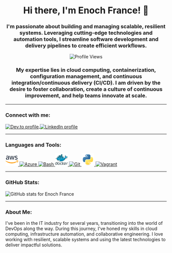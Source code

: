 <h1 align="center">Hi there, I'm Enoch France! 👋</h1>

<h3 align="center">
  I'm passionate about building and managing scalable, resilient systems. Leveraging cutting-edge technologies and automation tools, I streamline software development and delivery pipelines to create efficient workflows.
</h3>

<p align="center">
  <img src="https://komarev.com/ghpvc/?username=niifrance&label=Profile%20Views&color=0e75b6&style=flat-square" alt="Profile Views" />
</p>

<h3 align="center">
  My expertise lies in cloud computing, containerization, configuration management, and continuous integration/continuous delivery (CI/CD). I am driven by the desire to foster collaboration, create a culture of continuous improvement, and help teams innovate at scale.
</h3>

---

<h3>Connect with me:</h3>
<p>
  <a href="https://dev.to/@niifrance" target="_blank">
    <img align="center" src="https://raw.githubusercontent.com/rahuldkjain/github-profile-readme-generator/master/src/images/icons/Social/devto.svg" alt="Dev.to profile" height="30" width="40" />
  </a>
  <a href="https://www.linkedin.com/in/enochniilantefrance/" target="_blank">
    <img align="center" src="https://raw.githubusercontent.com/rahuldkjain/github-profile-readme-generator/master/src/images/icons/Social/linked-in-alt.svg" alt="LinkedIn profile" height="30" width="40" />
  </a>
</p>

---

<h3>Languages and Tools:</h3>
<p>
  <a href="https://aws.amazon.com" target="_blank" rel="noreferrer">
    <img src="https://raw.githubusercontent.com/devicons/devicon/master/icons/amazonwebservices/amazonwebservices-original-wordmark.svg" alt="AWS" width="40" height="40"/>
  </a>
  <a href="https://azure.microsoft.com/en-in/" target="_blank" rel="noreferrer">
    <img src="https://www.vectorlogo.zone/logos/microsoft_azure/microsoft_azure-icon.svg" alt="Azure" width="40" height="40"/>
  </a>
  <a href="https://www.gnu.org/software/bash/" target="_blank" rel="noreferrer">
    <img src="https://www.vectorlogo.zone/logos/gnu_bash/gnu_bash-icon.svg" alt="Bash" width="40" height="40"/>
  </a>
  <a href="https://www.docker.com/" target="_blank" rel="noreferrer">
    <img src="https://raw.githubusercontent.com/devicons/devicon/master/icons/docker/docker-original-wordmark.svg" alt="Docker" width="40" height="40"/>
  </a>
  <a href="https://git-scm.com/" target="_blank" rel="noreferrer">
    <img src="https://www.vectorlogo.zone/logos/git-scm/git-scm-icon.svg" alt="Git" width="40" height="40"/>
  </a>
  <a href="https://www.python.org" target="_blank" rel="noreferrer">
    <img src="https://raw.githubusercontent.com/devicons/devicon/master/icons/python/python-original.svg" alt="Python" width="40" height="40"/>
  </a>
  <a href="https://www.vagrantup.com/" target="_blank" rel="noreferrer">
    <img src="https://www.vectorlogo.zone/logos/vagrantup/vagrantup-icon.svg" alt="Vagrant" width="40" height="40"/>
  </a>
  <!-- Add more tools as needed -->
</p>

---

<h3>GitHub Stats:</h3>
<p>
  <img align="center" src="https://github-readme-stats.vercel.app/api/top-langs?username=niifrance&show_icons=true&locale=en&layout=compact&theme=dark" alt="GitHub stats for Enoch France" />
</p>

---

<h3>About Me:</h3>
<p>
  I've been in the IT industry for several years, transitioning into the world of DevOps along the way. During this journey, I've honed my skills in cloud computing, infrastructure automation, and collaborative engineering. I love working with resilient, scalable systems and using the latest technologies to deliver impactful solutions.
</p>
